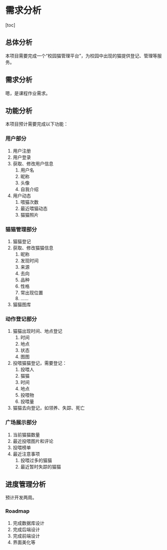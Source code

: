 # 需求分析

[toc]

## 总体分析

本项目需要完成一个“校园猫管理平台”，为校园中出现的猫提供登记、管理等服务。

## 需求分析

嗯，是课程作业需求。

## 功能分析

本项目预计需要完成以下功能：

### 用户部分

1. 用户注册
2. 用户登录
3. 获取、修改用户信息
   1. 用户名
   2. 昵称
   3. 头像
   4. 自我介绍
4. 用户动态
   1. 喂猫次数
   2. 最近喂猫动态
   3. 猫猫照片

### 猫猫管理部分

1. 猫猫登记
2. 获取、修改猫猫信息
   1. 昵称
   2. 发现时间
   3. 来源
   4. 去向
   5. 品种
   6. 性格
   7. 常出现位置
   8. ……
3. 猫猫图库

### 动作登记部分

1. 猫猫出现时间、地点登记
   1. 时间
   2. 地点
   3. 状态
   4. 图图
2. 投喂猫猫登记，需要登记：
   1. 投喂人
   2. 猫猫
   3. 时间
   4. 地点
   5. 投喂物
   6. 投喂量
3. 猫猫去向登记，如领养、失踪、死亡

### 广场展示部分

1. 当前猫猫数量
2. 最近投喂图片和评论
3. 投喂榜单
4. 最近注意事项
   1. 投喂过多的猫猫
   2. 最近暂时失踪的猫猫

## 进度管理分析

预计开发两周。

### Roadmap

1. 完成数据库设计
2. 完成后端设计
3. 完成前端设计
4. 界面美化等